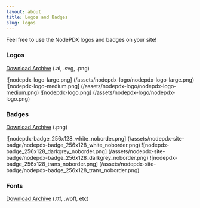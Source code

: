 ```yaml
---
layout: about
title: Logos and Badges
slug: logos
---
```

Feel free to use the NodePDX logos and badges on your site!

### Logos
[Download Archive](/assests/nodepdx-logo.zip) (.ai, .svg, .png)

![nodepdx-logo-large.png] (/assets/nodepdx-logo/nodepdx-logo-large.png)
![nodepdx-logo-medium.png] (/assets/nodepdx-logo/nodepdx-logo-medium.png)
![nodepdx-logo.png] (/assets/nodepdx-logo/nodepdx-logo.png)

### Badges

[Download Archive](/assests/nodepdx-site-badge.zip)  (.png)

![nodepdx-badge_256x128_white_noborder.png] (/assets/nodepdx-site-badge/nodepdx-badge_256x128_white_noborder.png)
![nodepdx-badge_256x128_darkgrey_noborder.png] (/assets/nodepdx-site-badge/nodepdx-badge_256x128_darkgrey_noborder.png)
![nodepdx-badge_256x128_trans_noborder.png] (/assets/nodepdx-site-badge/nodepdx-badge_256x128_trans_noborder.png)

### Fonts

[Download Archive](/assests/nodepdx-font.zip) (.ttf, .woff, etc)